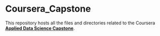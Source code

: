 # Coursera_Capstone

This repository hosts all the files and directories related to the Coursera [__Applied Data Science Capstone__](https://www.coursera.org/learn/applied-data-science-capstone/).
